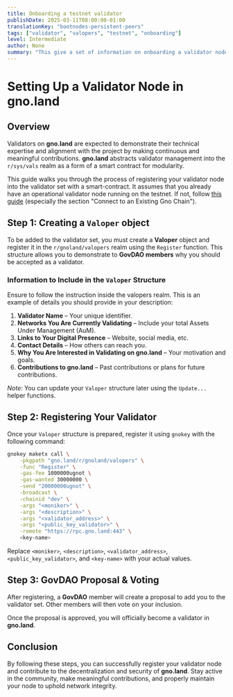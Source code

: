 ```yaml
---
title: Onboarding a testnet validator
publishDate: 2025-03-11T08:00:00-01:00
translationKey: "bootnodes-persistent-peers"
tags: ["validator", "valopers", "testnet", "onboarding"]
level: Intermediate
author: None
summary: "This give a set of information on onboarding a validator node: how to provision the right server and connect it to the testnet"
---
```


# Setting Up a Validator Node in gno.land

## Overview

Validators on **gno.land** are expected to demonstrate their technical expertise and alignment with the project by making continuous and meaningful contributions. **gno.land** abstracts validator management into the `r/sys/vals` realm as a form of a smart contract for modularity.

This guide walks you through the process of registering your validator node into the validator set with a smart-contract. It assumes that you already have an operational validator node running on the testnet. If not, follow [this guide](https://docs.gno.land/gno-infrastructure/validators/validators-running-a-validator) (especially the section "Connect to an Existing Gno Chain").

## Step 1: Creating a `Valoper` object

To be added to the validator set, you must create a **Valoper** object and register it in the `r/gnoland/valopers` realm using the `Register` function. This structure allows you to demonstrate to **GovDAO members** why you should be accepted as a validator.

### Information to Include in the `Valoper` Structure

Ensure to follow the instruction inside the valopers realm. This is an example of details you should provide in your description:

1. **Validator Name** – Your unique identifier.
2. **Networks You Are Currently Validating** – Include your total Assets Under Management (AuM).
3. **Links to Your Digital Presence** – Website, social media, etc.
4. **Contact Details** – How others can reach you.
5. **Why You Are Interested in Validating on gno.land** – Your motivation and goals.
6. **Contributions to gno.land** – Past contributions or plans for future contributions.

_Note:_ You can update your `Valoper` structure later using the `Update...` helper functions.

## Step 2: Registering Your Validator

Once your `Valoper` structure is prepared, register it using `gnokey` with the following command:

```sh
gnokey maketx call \
    -pkgpath "gno.land/r/gnoland/valopers" \
    -func "Register" \
    -gas-fee 1000000ugnot \
    -gas-wanted 30000000 \
    -send "20000000ugnot" \
    -broadcast \
    -chainid "dev" \
    -args "<moniker>" \
    -args "<description>" \
    -args "<validator_address>" \
    -args "<public_key_validator>" \
    -remote "https://rpc.gno.land:443" \
    <key-name>
```

Replace `<moniker>`, `<description>`, `<validator_address>`, `<public_key_validator>`, and `<key-name>` with your actual values.

## Step 3: GovDAO Proposal & Voting

After registering, a **GovDAO** member will create a proposal to add you to the validator set. Other members will then vote on your inclusion.

Once the proposal is approved, you will officially become a validator in **gno.land**.

## Conclusion

By following these steps, you can successfully register your validator node and contribute to the decentralization and security of **gno.land**. Stay active in the community, make meaningful contributions, and properly maintain your node to uphold network integrity.
